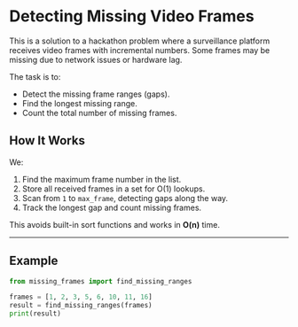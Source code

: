 # Detecting Missing Video Frames

This is a solution to a hackathon problem where a surveillance platform receives
video frames with incremental numbers. Some frames may be missing due to network
issues or hardware lag.  

The task is to:
- Detect the missing frame ranges (gaps).
- Find the longest missing range.
- Count the total number of missing frames.

##  How It Works
We:
1. Find the maximum frame number in the list.
2. Store all received frames in a set for O(1) lookups.
3. Scan from `1` to `max_frame`, detecting gaps along the way.
4. Track the longest gap and count missing frames.

This avoids built-in sort functions and works in **O(n)** time.

---

##  Example

```python
from missing_frames import find_missing_ranges

frames = [1, 2, 3, 5, 6, 10, 11, 16]
result = find_missing_ranges(frames)
print(result)
